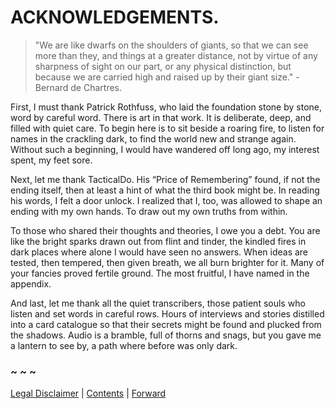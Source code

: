 # ACKNOWLEDGEMENTS.


> "We are like dwarfs on the shoulders of giants, so that we can see more than they, and things at a greater distance, not by virtue of any sharpness of sight on our part, or any physical distinction, but because we are carried high and raised up by their giant size." - Bernard de Chartres.

First, I must thank Patrick Rothfuss, who laid the foundation stone by stone, word by careful word. There is art in that work. It is deliberate, deep, and filled with quiet care. To begin here is to sit beside a roaring fire, to listen for names in the crackling dark, to find the world new and strange again. Without such a beginning, I would have wandered off long ago, my interest spent, my feet sore.

Next, let me thank TacticalDo. His “Price of Remembering” found, if not the ending itself, then at least a hint of what the third book might be. In reading his words, I felt a door unlock. I realized that I, too, was allowed to shape an ending with my own hands. To draw out my own truths from within.

To those who shared their thoughts and theories, I owe you a debt. You are like the bright sparks drawn out from flint and tinder, the kindled fires in dark places where alone I would have seen no answers. When ideas are tested, then tempered, then given breath, we all burn brighter for it. Many of your fancies proved fertile ground. The most fruitful, I have named in the appendix.

And last, let me thank all the quiet transcribers, those patient souls who listen and set words in careful rows. Hours of interviews and stories distilled into a card catalogue so that their secrets might be found and plucked from the shadows. Audio is a bramble, full of thorns and snags, but you gave me a lantern to see by, a path where before was only dark.

### ~ ~ ~

[Legal Disclaimer](Legal_Disclaimer.md) | [Contents](Contents.md) | [Forward](Forward.md)
